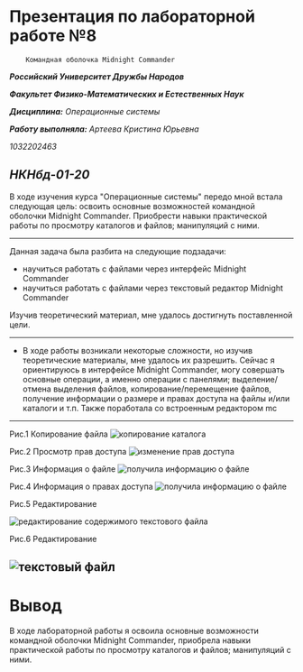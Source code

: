 # Презентация по лабораторной работе №8
        Командная оболочка Midnight Commander

***Российский Университет Дружбы Народов***

***Факультет Физико-Математических и Естественных Наук***

 ***Дисциплина:*** *Операционные системы*

 ***Работу выполняла:*** *Артеева Кристина Юрьевна*

 *1032202463*

 *НКНбд-01-20*
 ---

В ходе изучения курса "Операционные системы" передо мной встала следующая цель: освоить основные возможностей командной оболочки Midnight Commander. Приобрести навыки практической работы по просмотру каталогов и файлов; манипуляций с ними.

 ---
 Данная задача была разбита на следующие подзадачи:
- научиться работать с файлами через интерфейс Midnight Commander
- научиться работать с файлами через текстовый редактор Midnight Commander


 Изучив теоретический материал, мне удалось достигнуть поставленной цели.

 ---

 * В ходе работы возникали некоторые сложности, но изучив теоретические материалы, мне удалось их разрешить.
Сейчас я ориентируюсь в интерфейсе Midnight Commander, могу совершать основные операции, а именно 
операции с панелями; выделение/отмена выделения файлов, копирование/перемещение файлов, получение информации о размере и правах доступа
на файлы и/или каталоги и т.п. Также поработала со встроенным редактором mc
 ---
Рис.1 Копирование файла
![копирование каталога](screens/8.5.png)

Рис.2 Просмотр прав доступа
![изменение прав доступа](screens/8.6.png)

Рис.3 Информация о файле
![получила информацию о файле](screens/8.7.png)

Рис.4 Информация о правах доступа
![получила информацию о файле](screens/8.8.png)

Рис.5 Редактирование  

![редактирование содержимого текстового файла](screens/8.11.png)

Рис.6 Редактирование

![текстовый файл](screens/8.27.png)
 ---

 # Вывод
 В ходе лабораторной работы я освоила основные возможности командной оболочки Midnight Commander, приобрела навыки практической работы по просмотру каталогов и файлов; манипуляций с ними.